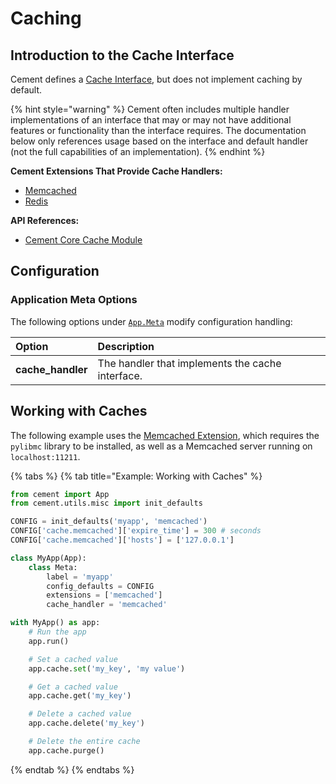 # Caching

## Introduction to the Cache Interface

Cement defines a [Cache Interface](https://cement.readthedocs.io/en/2.99/api/core/cache/#cement.core.cache.CacheInterface), but does not implement caching by default. 

{% hint style="warning" %}
Cement often includes multiple handler implementations of an interface that may or may not have additional features or functionality than the interface requires.  The documentation below only references usage based on the interface and default handler \(not the full capabilities of an implementation\).
{% endhint %}

**Cement Extensions That Provide Cache Handlers:**

* [Memcached](../extensions/memcached.md)
* [Redis](../extensions/redis.md)

**API References:**

* [Cement Core Cache Module](https://cement.readthedocs.io/en/2.99/api/core/cache)

## **Configuration**

### **Application Meta Options**

The following options under [`App.Meta`](https://cement.readthedocs.io/en/2.99/api/core/foundation/#cement.core.foundation.App.Meta) modify configuration handling:

| **Option** | **Description** |
| :--- | :--- |
| **cache\_handler** | The handler that implements the cache interface. |

## Working with Caches

The following example uses the [Memcached Extension](../extensions/memcached.md), which requires the `pylibmc` library to be installed, as well as a Memcached server running on `localhost:11211`.

{% tabs %}
{% tab title="Example: Working with Caches" %}
```python
from cement import App
from cement.utils.misc import init_defaults

CONFIG = init_defaults('myapp', 'memcached')
CONFIG['cache.memcached']['expire_time'] = 300 # seconds
CONFIG['cache.memcached']['hosts'] = ['127.0.0.1']

class MyApp(App):
    class Meta:
        label = 'myapp'
        config_defaults = CONFIG
        extensions = ['memcached']
        cache_handler = 'memcached'

with MyApp() as app:
    # Run the app
    app.run()

    # Set a cached value
    app.cache.set('my_key', 'my value')

    # Get a cached value
    app.cache.get('my_key')

    # Delete a cached value
    app.cache.delete('my_key')

    # Delete the entire cache
    app.cache.purge()
```
{% endtab %}
{% endtabs %}

